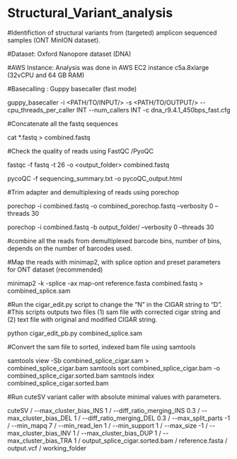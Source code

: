 # Structural_Variant_analysis

#Identifiction of structural variants from (targeted) amplicon sequenced samples (ONT MinION dataset).

#Dataset: Oxford Nanopore dataset (DNA)

#AWS Instance: Analysis was done in AWS EC2 instance c5a.8xlarge (32vCPU and 64 GB RAM)

#Basecalling : Guppy basecaller (fast mode)

guppy_basecaller -i <PATH/TO/INPUT/> -s <PATH/TO/OUTPUT/> --cpu_threads_per_caller INT --num_callers INT -c dna_r9.4.1_450bps_fast.cfg

#Concatenate all the fastq sequences

cat  *.fastq > combined.fastq

#Check the quality of reads using FastQC /PyoQC

fastqc -f fastq -t 26 -o <output_folder> combined.fastq

pycoQC -f sequencing_summary.txt -o pycoQC_output.html

#Trim adapter and demultiplexing of reads using porechop

porechop -i combined.fastq -o combined_porechop.fastq –verbosity 0 –threads 30

porechop -i combined.fastq -b output_folder/ –verbosity 0 –threads 30

#combine all the reads from demultiplexed barcode bins, number of bins, depends on the number of barcodes used.

#Map the reads with minimap2, with splice option and preset parameters for ONT dataset (recommended)

minimap2 -k -splice -ax map-ont reference.fasta combined.fastq > combined_splice.sam

#Run the cigar_edit.py script to change the “N” in the CIGAR string to “D”. 
#This scripts outputs two files (1) sam file with corrected cigar string and (2) text file with original and modified CIGAR string.

python cigar_edit_pb.py combined_splice.sam

#Convert the sam file to sorted, indexed bam file using samtools

samtools view -Sb combined_splice_cigar.sam > combined_splice_cigar.bam
samtools sort combined_splice_cigar.bam -o combined_splice_cigar.sorted.bam
samtools index combined_splice_cigar.sorted.bam

#Run cuteSV variant caller with absolute minimal values with parameters.

cuteSV /
--max_cluster_bias_INS 1 /
--diff_ratio_merging_INS 0.3 /
--max_cluster_bias_DEL 1 /
--diff_ratio_merging_DEL 0.3 / 
--max_split_parts -1 /
--min_mapq 7 / 
--min_read_len 1 /
--min_support 1 /
--max_size -1 /
--max_cluster_bias_INV 1 / 
--max_cluster_bias_DUP 1 /
--max_cluster_bias_TRA 1 /
output_splice_cigar.sorted.bam /
reference.fasta /
output.vcf /
working_folder
